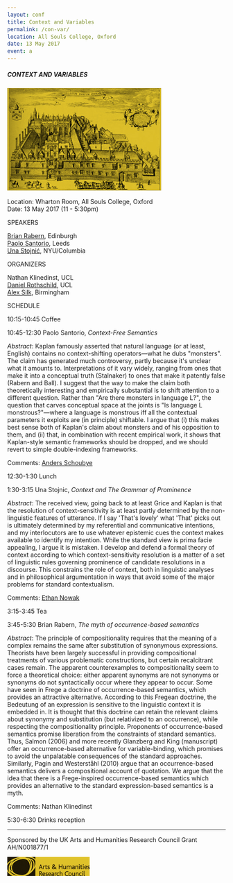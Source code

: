 ```yaml
---
layout: conf
title: Context and Variables
permalink: /con-var/
location: All Souls College, Oxford
date: 13 May 2017
event: a
---
```



##### CONTEXT AND VARIABLES





![ASC](/asc.jpeg)

Location: Wharton Room, All Souls College, Oxford <br>
Date: 13 May 2017 (11 - 5:30pm)


<div class="title"> SPEAKERS </div>

[Brian Rabern](http://brianrabern.net/), Edinburgh <br>
[Paolo Santorio](http://paolosantorio.net/), Leeds <br>
[Una Stojnić](http://www.unastojnic.com/), NYU/Columbia

<div class="title"> ORGANIZERS </div>

Nathan Klinedinst, UCL <br>
[Daniel Rothschild](http://danielrothschild.com/), UCL <br>
[Alex Silk](http://www-personal.umich.edu/~asilk/Alex_Silk/home.html), Birmingham

<div class="title"> SCHEDULE </div>

<span class ="titleblack"> 10:15-10:45 Coffee </span>

<span class ="titleblack"> 10:45-12:30 Paolo Santorio, *Context-Free Semantics* </span>

*Abstract*: Kaplan famously asserted that natural language (or at least, English) contains no context-shifting operators—what he dubs "monsters". The claim has generated much controversy, partly because it's unclear what it amounts to. Interpretations of it vary widely, ranging from ones that make it into a conceptual truth (Stalnaker) to ones that make it patently false (Rabern and Ball). I suggest that the way to make the claim both theoretically interesting and empirically substantial is to shift attention to a different question. Rather than "Are there monsters in language L?", the question that carves conceptual space at the joints is "Is language L monstrous?"—where a language is monstrous iff all the contextual parameters it exploits are (in principle) shiftable. I argue that (i) this makes best sense both of Kaplan's claim about monsters and of his opposition to them, and (ii) that, in combination with recent empirical work, it shows that Kaplan-style semantic frameworks should be dropped, and we should revert to simple double-indexing frameworks.

Comments: [Anders Schoubye](http://schoubye.org/)


<span class ="titleblack">12:30-1:30 Lunch </span>

<span class ="titleblack">1:30-3:15 Una Stojnic, *Context and The Grammar of Prominence* </span>

*Abstract*: The received view, going back to at least Grice and Kaplan is that the resolution of context-sensitivity is at least partly determined by the non-linguistic features of utterance. If I say 'That's lovely' what 'That' picks out is ultimately determined by my referential and communicative intentions, and my interlocutors are to use whatever epistemic cues the context makes available to identify my intention. While the standard view is prima facie appealing, I argue it is mistaken. I develop and defend a formal theory of context according to which context-sensitivity resolution is a matter of a set of linguistic rules governing prominence of candidate resolutions in a discourse. This constrains the role of context, both in linguistic analyses and in philosophical argumentation in ways that avoid some of the major problems for standard contextualism.

Comments: [Ethan Nowak](http://www.ethannowak.net/)

<span class ="titleblack"> 3:15-3:45 Tea </span>

<span class ="titleblack"> 3:45-5:30 Brian Rabern, *The myth of occurrence-based semantics* </span>

*Abstract*: The principle of compositionality requires that the meaning of a complex remains the same after substitution of synonymous expressions. Theorists have been largely successful in providing compositional treatments of various problematic constructions, but certain recalcitrant cases remain. The apparent counterexamples to compositionality seem to force a theoretical choice: either apparent synonyms are not synonyms or synonyms do not syntactically occur where they appear to occur. Some have seen in Frege a doctrine of occurrence-based semantics, which provides an attractive alternative. According to this Fregean doctrine, the Bedeutung of an expression is sensitive to the linguistic context it is embedded in. It is thought that this doctrine can retain the relevant claims about synonymy and substitution (but relativized to an occurrence), while respecting the compositionality principle. Proponents of occurrence-based semantics promise liberation from the constraints of standard semantics. Thus, Salmon (2006) and more recently Glanzberg and King (manuscript) offer an occurrence-based alternative for variable-binding, which promises to avoid the unpalatable consequences of the standard approaches. Similarly, Pagin and Westerståhl (2010) argue that an occurrence-based semantics delivers a compositional account of quotation. We argue that the idea that there is a Frege-inspired occurrence-based semantics which provides an alternative to the standard expression-based semantics is a myth.

Comments: Nathan Klinedinst

<span class ="titleblack"> 5:30-6:30 Drinks reception </span>

---

Sponsored by the UK Arts and Humanities Research Council Grant AH/N001877/1

![AHRC](/AHRCmustard.jpg)

